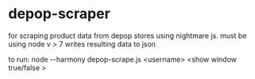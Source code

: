 # depop-scraper
for scraping product data from depop stores using nightmare js. must be using node v > 7
writes resulting data to json

to run: node --harmony depop-scrape.js \<username\> \<show window true/false \>
